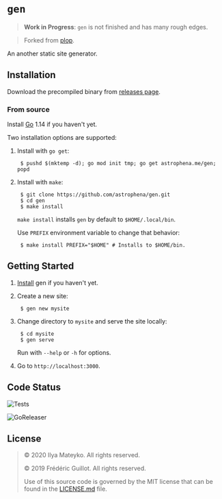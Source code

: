 # `gen`


> **Work in Progress**: `gen` is not finished and has many rough
> edges.

> Forked from [plop].

An another static site generator.

## Installation

Download the precompiled binary from [releases page].

### From source

Install [Go] 1.14 if you haven't yet.

Two installation options are supported:

1. Install with `go get`:

        $ pushd $(mktemp -d); go mod init tmp; go get astrophena.me/gen; popd

2. Install with `make`:

        $ git clone https://github.com/astrophena/gen.git
        $ cd gen
        $ make install

    `make install` installs `gen`  by default to `$HOME/.local/bin`.

    Use `PREFIX` environment variable to change that behavior:

        $ make install PREFIX="$HOME" # Installs to $HOME/bin.

## Getting Started

1. [Install](#installation) gen if you haven't yet.

2. Create a new site:

        $ gen new mysite

3. Change directory to `mysite` and serve the site locally:

        $ cd mysite
        $ gen serve

    Run with `--help` or `-h` for options.

4. Go to `http://localhost:3000`.

## Code Status

![[Tests](https://github.com/astrophena/gen/actions?query=workflow%3ATests)](https://github.com/astrophena/gen/workflows/Tests/badge.svg)

![[GoReleaser](https://github.com/astrophena/gen/actions?query=workflow%3AGoReleaser)](https://github.com/astrophena/gen/workflows/GoReleaser/badge.svg)

## License

> © 2020 Ilya Mateyko. All rights reserved.
>
> © 2019 Frédéric Guillot. All rights reserved.
>
> Use of this source code is governed by the MIT license that can be
> found in the [LICENSE.md] file.

[plop]: https://github.com/fguillot/plop
[releases page]: https://github.com/astrophena/gen/releases
[Go]: https://golang.org/dl
[LICENSE.md]: LICENSE.md
